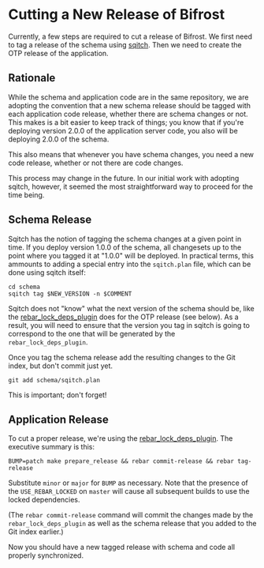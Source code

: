 Cutting a New Release of Bifrost
================================

Currently, a few steps are required to cut a release of Bifrost.  We
first need to tag a release of the schema using
[sqitch](../schema/doc/sqitch_background.md).  Then we need to create
the OTP release of the application.

## Rationale

While the schema and application code are in the same repository, we
are adopting the convention that a new schema release should be tagged
with each application code release, whether there are schema changes
or not.  This makes is a bit easier to keep track of things; you know
that if you're deploying version 2.0.0 of the application server code,
you also will be deploying 2.0.0 of the schema.

This also means that whenever you have schema changes, you need a new
code release, whether or not there are code changes.

This process may change in the future.  In our initial work with
adopting sqitch, however, it seemed the most straightforward way to
proceed for the time being.

## Schema Release

Sqitch has the notion of tagging the schema changes at a given point
in time.  If you deploy version 1.0.0 of the schema, all changesets up
to the point where you tagged it at "1.0.0" will be deployed.  In
practical terms, this ammounts to adding a special entry into the
`sqitch.plan` file, which can be done using sqitch itself:

    cd schema
    sqitch tag $NEW_VERSION -n $COMMENT

Sqitch does not "know" what the next version of the schema should be,
like the [rebar_lock_deps_plugin][] does for the OTP release (see
below).  As a result, you will need to ensure that the version you tag
in sqitch is going to correspond to the one that will be generated by
the `rebar_lock_deps_plugin`.

Once you tag the schema release add the resulting changes to the Git
index, but don't commit just yet.

    git add schema/sqitch.plan

This is important; don't forget!

## Application Release

To cut a proper release, we're using the [rebar_lock_deps_plugin][].
The executive summary is this:

```
BUMP=patch make prepare_release && rebar commit-release && rebar tag-release
```

Substitute `minor` or `major` for `BUMP` as necessary.  Note that the
presence of the `USE_REBAR_LOCKED` on `master` will cause all
subsequent builds to use the locked dependencies.

(The `rebar commit-release` command will commit the changes made by
the `rebar_lock_deps_plugin` as well as the schema release that you
added to the Git index earlier.)

Now you should have a new tagged release with schema and code all
properly synchronized.

[rebar_lock_deps_plugin]:https://github.com/seth/rebar_lock_deps_plugin
